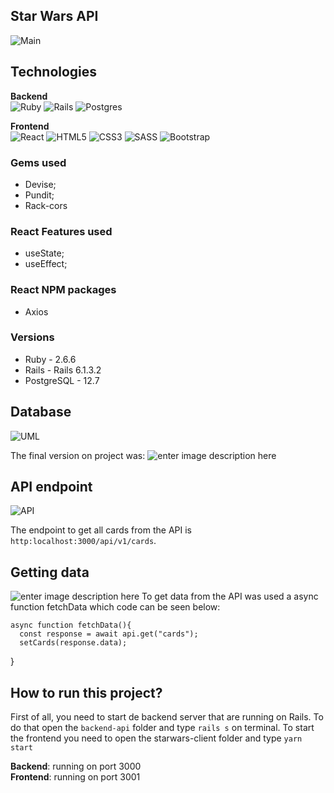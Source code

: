 
## Star Wars API
![Main](https://res.cloudinary.com/dloadb2bx/image/upload/v1627743154/starWarsAPI_qsngnd.png)


## Technologies

**Backend** <br>
<img alt="Ruby" src="https://img.shields.io/badge/ruby-%23CC342D.svg?style=for-the-badge&logo=ruby&logoColor=white"/> <img alt="Rails" src="https://img.shields.io/badge/rails-%23CC0000.svg?style=for-the-badge&logo=ruby-on-rails&logoColor=white"/> <img alt="Postgres" src ="https://img.shields.io/badge/postgres-%23316192.svg?style=for-the-badge&logo=postgresql&logoColor=white"/>

**Frontend** <br>
<img alt="React" src="https://img.shields.io/badge/react-%2320232a.svg?style=for-the-badge&logo=react&logoColor=%2361DAFB"/> <img alt="HTML5" src="https://img.shields.io/badge/html5-%23E34F26.svg?style=for-the-badge&logo=html5&logoColor=white"/> <img alt="CSS3" src="https://img.shields.io/badge/css3-%231572B6.svg?style=for-the-badge&logo=css3&logoColor=white"/> <img alt="SASS" src="https://img.shields.io/badge/SASS-hotpink.svg?style=for-the-badge&logo=SASS&logoColor=white"/> <img alt="Bootstrap" src="https://img.shields.io/badge/bootstrap-%23563D7C.svg?style=for-the-badge&logo=bootstrap&logoColor=white"/>

### Gems used
- Devise;
- Pundit;
- Rack-cors


### React Features used
- useState;
- useEffect;

### React NPM packages
- Axios

### Versions
 - Ruby - 2.6.6
 - Rails - Rails 6.1.3.2
- PostgreSQL -  12.7

## Database
![UML](https://res.cloudinary.com/dloadb2bx/image/upload/v1627743876/starWarsbdwagon_xw8umn.png)

The final version on project was:
![enter image description here](https://res.cloudinary.com/dloadb2bx/image/upload/v1627743853/starWarsDB_srwkak.png)
## API endpoint
![API](https://res.cloudinary.com/dloadb2bx/image/upload/v1627743598/starWarsAPI_nc8i7a.gif)

The endpoint to get all cards from the API is `http:localhost:3000/api/v1/cards`.

## Getting data
![enter image description here](https://res.cloudinary.com/dloadb2bx/image/upload/v1627744447/swMain_xqnrkk.png)
To get data from the API was used a async function fetchData which code can be seen below:

    async function fetchData(){
      const response = await api.get("cards");
      setCards(response.data);
  }


## How to run this project?
First of all, you need to start de backend server that are running on Rails. To do that open the `backend-api` folder and type `rails s` on terminal. To start the frontend you need to open the starwars-client folder and type `yarn start`

**Backend**: running on port 3000 <br>
**Frontend**: running on port 3001 <br>
